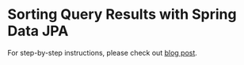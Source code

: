 # Sorting Query Results with Spring Data JPA

For step-by-step instructions, please check out [blog post](https://attacomsian.com/blog/spring-data-jpa-sorting).
